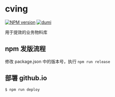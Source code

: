 # cving

[![NPM version](https://img.shields.io/npm/v/cving.svg?style=flat)](https://www.npmjs.com/package/cving)
[![dumi](https://img.shields.io/badge/docs%20by-dumi-blue)](https://github.com/umijs/dumi)

用于提效的业务物料库

## npm 发版流程

修改 package.json 中的版本号，执行 `npm run release`

## 部署 github.io

```bash
$ npm run deploy
```
